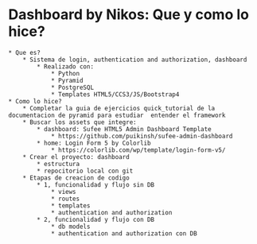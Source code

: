 
# Dashboard by Nikos: Que y como lo hice?
    * Que es?
        * Sistema de login, authentication and authorization, dashboard
            * Realizado con:
                * Python
                * Pyramid
                * PostgreSQL
                * Templates HTML5/CCS3/JS/Bootstrap4
    * Como lo hice?
        * Completar la guia de ejercicios quick_tutorial de la documentacion de pyramid para estudiar  entender el framework
        * Buscar los assets que integre:
            * dashboard: Sufee HTML5 Admin Dashboard Template
                * https://github.com/puikinsh/sufee-admin-dashboard
            * home: Login Form 5 by Colorlib
                * https://colorlib.com/wp/template/login-form-v5/
        * Crear el proyecto: dashboard
            * estructura
            * repocitorio local con git
        * Etapas de creacion de codigo
            * 1, funcionalidad y flujo sin DB
                * views
                * routes
                * templates
                * authentication and authorization
            * 2, funcionalidad y flujo con DB
                * db models
                * authentication and authorization con DB
